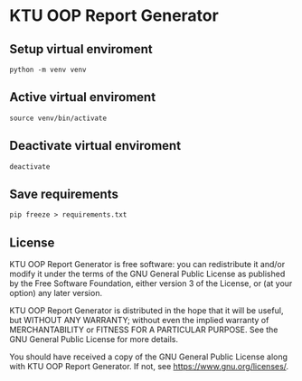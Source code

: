 # KTU OOP Report Generator

## Setup virtual enviroment
```shell
python -m venv venv
```

## Active virtual enviroment
```shell
source venv/bin/activate
```

## Deactivate virtual enviroment
```shell
deactivate
```

## Save requirements
```shell
pip freeze > requirements.txt
```

## License

KTU OOP Report Generator is free software: you can redistribute it and/or modify
it under the terms of the GNU General Public License as published by
the Free Software Foundation, either version 3 of the License, or
(at your option) any later version.

KTU OOP Report Generator is distributed in the hope that it will be useful,
but WITHOUT ANY WARRANTY; without even the implied warranty of
MERCHANTABILITY or FITNESS FOR A PARTICULAR PURPOSE.  See the
GNU General Public License for more details.

You should have received a copy of the GNU General Public License
along with KTU OOP Report Generator.  If not, see <https://www.gnu.org/licenses/>.

